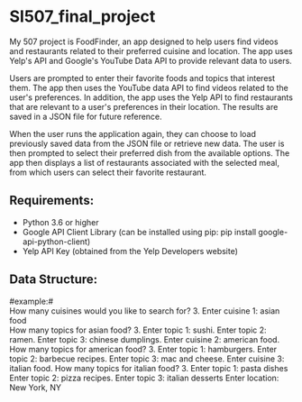 # SI507_final_project

My 507 project is FoodFinder, an app designed to help users find videos and restaurants related to their preferred cuisine and location. The app uses Yelp's API and Google's YouTube Data API to provide relevant data to users. 
 
Users are prompted to enter their favorite foods and topics that interest them. The app then uses the YouTube data API to find videos related to the user's preferences. In addition, the app uses the Yelp API to find restaurants that are relevant to a user's preferences in their location. The results are saved in a JSON file for future reference. 
 
When the user runs the application again, they can choose to load previously saved data from the JSON file or retrieve new data. The user is then prompted to select their preferred dish from the available options. The app then displays a list of restaurants associated with the selected meal, from which users can select their favorite restaurant.


## Requirements:

* Python 3.6 or higher
* Google API Client Library (can be installed using pip: pip install google-api-python-client)
* Yelp API Key (obtained from the Yelp Developers website)


## Data Structure:

#example:#  
How many cuisines would you like to search for? 3. 
Enter cuisine 1: asian food  
How many topics for asian food? 3. 
Enter topic 1: sushi. 
Enter topic 2: ramen. 
Enter topic 3: chinese dumplings. 
Enter cuisine 2: american food. 
How many topics for american food? 3. 
Enter topic 1: hamburgers. 
Enter topic 2: barbecue recipes. 
Enter topic 3: mac and cheese. 
Enter cuisine 3: italian food. 
How many topics for italian food? 3. 
Enter topic 1: pasta dishes  
Enter topic 2: pizza recipes. 
Enter topic 3: italian desserts
Enter location: New York, NY

